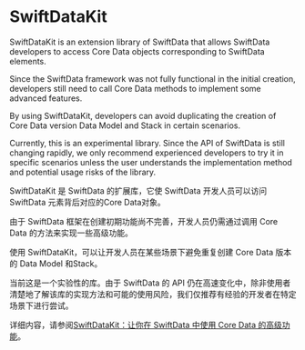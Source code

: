 # SwiftDataKit

SwiftDataKit is an extension library of SwiftData that allows SwiftData developers to access Core Data objects corresponding to SwiftData elements.

Since the SwiftData framework was not fully functional in the initial creation, developers still need to call Core Data methods to implement some advanced features.

By using SwiftDataKit, developers can avoid duplicating the creation of Core Data version Data Model and Stack in certain scenarios.

Currently, this is an experimental library. Since the API of SwiftData is still changing rapidly, we only recommend experienced developers to try it in specific scenarios unless the user understands the implementation method and potential usage risks of the library.

SwiftDataKit 是 SwiftData 的扩展库，它使 SwiftData 开发人员可以访问 SwiftData 元素背后对应的Core Data对象。

由于 SwiftData 框架在创建初期功能尚不完善，开发人员仍需通过调用 Core Data 的方法来实现一些高级功能。

使用 SwiftDataKit，可以让开发人员在某些场景下避免重复创建 Core Data 版本的 Data Model 和Stack。

当前这是一个实验性的库。由于 SwiftData 的 API 仍在高速变化中，除非使用者清楚地了解该库的实现方法和可能的使用风险，我们仅推荐有经验的开发者在特定场景下进行尝试。

详细内容，请参阅[SwiftDataKit：让你在 SwiftData 中使用 Core Data 的高级功能](https://www.fatbobman.com/posts/use-Core-Data-features-in-SwiftData-by-SwiftDataKit/)。
